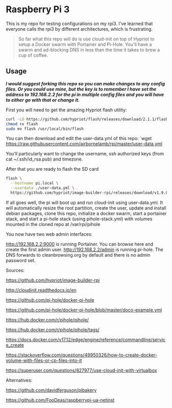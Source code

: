 # Raspberry Pi 3

This is my repo for testing configurations on my rpi3. I've learned that everyone calls the rpi3 by different architectures, which is frustrating.

> So far what this repo will do is use cloud-init on top of Hypriot to setup a Docker swarm with Portainer and Pi-Hole. You'll have a swarm and ad-blocking DNS in less than the time it takes to brew a cup of coffee.

## Usage

***I would suggest forking this repo so you can make changes to any config files. Or you could use mine, but the key is to remember I have set the address to 192.168.2.2 for the pi in multiple config files and you will have to either go with that or change it.***

First you will need to get the amazing Hypriot flash utility:
```bash
curl -LO https://github.com/hypriot/flash/releases/download/2.1.1/flash
chmod +x flash
sudo mv flash /usr/local/bin/flash
```

You can then download and edit the user-data.yml of this repo:
`wget https://raw.githubusercontent.com/airbornelamb/rpi/master/user-data.yml

You'll particularly want to change the username, ssh authorized keys (from cat ~/.ssh/id_rsa.pub) and timezone.

After that you are ready to flash the SD card
```bash
flash \
  --hostname pi.local \
  --userdata ./user-data.yml \
  https://github.com/hypriot/image-builder-rpi/releases/download/v1.9.0/hypriotos-rpi-v1.9.0.img.zip
```

If all goes well, the pi will boot up and run cloud-init using user-data.yml. It will automatically resize the root partition, create the user, update and install debian packages, clone this repo, initialize a docker swarm, start a portainer stack, and start a pi-hole stack (using pihole-stack.yml) with volumes mounted in the cloned repo at /var/rpi/pihole

You now have two web admin interfaces:

http://192.168.2.2:9000 is running Portainer. You can browse here and create the first admin user.
http://192.168.2.2/admin is running pi-hole. The DNS forwards to cleanbrowsing.org by default and there is no admin password set.


Sources:

https://github.com/hypriot/image-builder-rpi

http://cloudinit.readthedocs.io/en

https://github.com/pi-hole/docker-pi-hole

https://github.com/pi-hole/docker-pi-hole/blob/master/doco-example.yml

https://hub.docker.com/r/pihole/pihole/

https://hub.docker.com/r/pihole/pihole/tags/

https://docs.docker.com/v17.12/edge/engine/reference/commandline/service_create

https://stackoverflow.com/questions/49950326/how-to-create-docker-volume-with-files-or-cp-files-into-it

https://superuser.com/questions/827977/use-cloud-init-with-virtualbox

Alternatives:

https://github.com/davidferguson/pibakery

https://github.com/FooDeas/raspberrypi-ua-netinst
